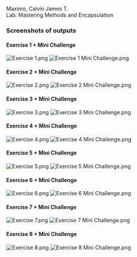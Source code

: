 Maximo, Calvin James T.<br>
Lab: Mastering Methods and Encapsulation<br>
### Screenshots of outputs
#### Exercise 1 + Mini Challenge
![Exercise 1.png](images/Exercise%201.png)
![Exercise 1 Mini Challenge.png](images/Exercise%201%20Mini%20Challenge.png)
#### Exercise 2 + Mini Challenge
![Exercise 2.png](images/Exercise%202.png)
![Exercise 2 Mini Challenge.png](images/Exercise%202%20Mini%20Challenge.png)
#### Exercise 3 + Mini Challenge
![Exercise 3.png](images/Exercise%203.png)
![Exercise 3 Mini Challenge.png](images/Exercise%203%20Mini%20Challenge.png)
#### Exercise 4 + Mini Challenge
![Exercise 4.png](images/Exercise%204.png)
![Exercise 4 Mini Challenge.png](images/Exercise%204%20Mini%20Challenge.png)
#### Exercise 5 + Mini Challenge
![Exercise 5.png](images/Exercise%205.png)
![Exercise 5 Mini Challenge.png](images/Exercise%205%20Mini%20Challenge.png)
#### Exercise 6 + Mini Challenge
![Exercise 6.png](images/Exercise%206.png)
![Exercise 6 Mini Challenge.png](images/Exercise%206%20Mini%20Challenge.png)
#### Exercise 7 + Mini Challenge
![Exercise 7.png](images/Exercise%207.png)
![Exercise 7 Mini Challenge.png](images/Exercise%207%20Mini%20Challenge.png)
#### Exercise 8 + Mini Challenge
![Exercise 8.png](images/Exercise%208.png)
![Exercise 8 Mini Challenge.png](images/Exercise%208%20Mini%20Challenge.png)
